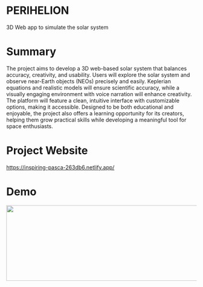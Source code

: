 # PERIHELION
3D Web app to simulate the solar system

# Summary
The project aims to develop a 3D web-based solar system that balances accuracy, creativity, and usability. Users will explore the solar system and observe near-Earth objects (NEOs) precisely and easily. Keplerian equations and realistic models will ensure scientific accuracy, while a visually engaging environment with voice narration will enhance creativity. The platform will feature a clean, intuitive interface with customizable options, making it accessible. Designed to be both educational and enjoyable, the project also offers a learning opportunity for its creators, helping them grow practical skills while developing a meaningful tool for space enthusiasts.

# Project Website
https://inspiring-pasca-263db6.netlify.app/

# Demo
<img src="https://github.com/user-attachments/assets/c32df591-aa50-4dae-8fc2-3d8f15c0fb99" width="800" height="200">
